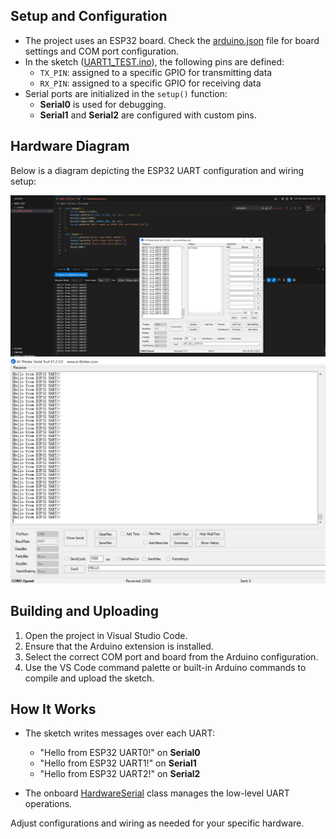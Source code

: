 
## Setup and Configuration

- The project uses an ESP32 board. Check the [arduino.json](.vscode/arduino.json) file for board settings and COM port configuration.
- In the sketch ([UART1_TEST.ino](UART1_TEST.ino)), the following pins are defined:
  - `TX_PIN`: assigned to a specific GPIO for transmitting data
  - `RX_PIN`: assigned to a specific GPIO for receiving data
- Serial ports are initialized in the `setup()` function:
  - **Serial0** is used for debugging.
  - **Serial1** and **Serial2** are configured with custom pins.

## Hardware Diagram

Below is a diagram depicting the ESP32 UART configuration and wiring setup:

![UART Result](uart0&uart2.PNG)
![UART Hardware Diagram](uart1.png)

## Building and Uploading

1. Open the project in Visual Studio Code.
2. Ensure that the Arduino extension is installed.
3. Select the correct COM port and board from the Arduino configuration.
4. Use the VS Code command palette or built-in Arduino commands to compile and upload the sketch.

## How It Works

- The sketch writes messages over each UART:
  - "Hello from ESP32 UART0!" on **Serial0**
  - "Hello from ESP32 UART1!" on **Serial1**
  - "Hello from ESP32 UART2!" on **Serial2**
  
- The onboard [HardwareSerial](https://github.com/espressif/arduino-esp32/blob/master/cores/esp32/HardwareSerial.cpp) class manages the low-level UART operations.

Adjust configurations and wiring as needed for your specific hardware.